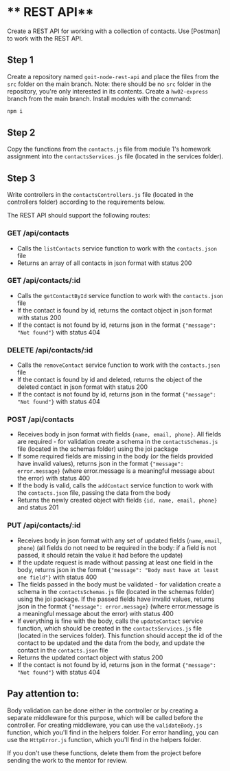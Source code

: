 # ** REST API**

Create a REST API for working with a collection of contacts. Use [Postman] to work with the REST API.

## **Step 1**

Create a repository named `goit-node-rest-api` and place the files from the `src` folder on the main branch. Note: there should be no `src` folder in the repository, you're only interested in its contents.
Create a `hw02-express` branch from the main branch.
Install modules with the command:

```bash
npm i
```

## **Step 2**

Copy the functions from the `contacts.js` file from module 1's homework assignment into the `contactsServices.js` file (located in the services folder).

## **Step 3**

Write controllers in the `contactsControllers.js` file (located in the controllers folder) according to the requirements below.

The REST API should support the following routes:

### **GET /api/contacts**

- Calls the `listContacts` service function to work with the `contacts.json` file
- Returns an array of all contacts in json format with status 200

### **GET /api/contacts/:id**

- Calls the `getContactById` service function to work with the `contacts.json` file
- If the contact is found by id, returns the contact object in json format with status 200
- If the contact is not found by id, returns json in the format `{"message": "Not found"}` with status 404

### **DELETE /api/contacts/:id**

- Calls the `removeContact` service function to work with the `contacts.json` file
- If the contact is found by id and deleted, returns the object of the deleted contact in json format with status 200
- If the contact is not found by id, returns json in the format `{"message": "Not found"}` with status 404

### **POST /api/contacts**

- Receives body in json format with fields `{name, email, phone}`. All fields are required - for validation create a schema in the `contactsSchemas.js` file (located in the schemas folder) using the joi package
- If some required fields are missing in the body (or the fields provided have invalid values), returns json in the format `{"message": error.message}` (where error.message is a meaningful message about the error) with status 400
- If the body is valid, calls the `addContact` service function to work with the `contacts.json` file, passing the data from the body
- Returns the newly created object with fields `{id, name, email, phone}` and status 201

### **PUT /api/contacts/:id**

- Receives body in json format with any set of updated fields (`name`, `email`, `phone`) (all fields do not need to be required in the body: if a field is not passed, it should retain the value it had before the update)
- If the update request is made without passing at least one field in the body, returns json in the format `{"message": "Body must have at least one field"}` with status 400
- The fields passed in the body must be validated - for validation create a schema in the `contactsSchemas.js` file (located in the schemas folder) using the joi package. If the passed fields have invalid values, returns json in the format `{"message": error.message}` (where error.message is a meaningful message about the error) with status 400
- If everything is fine with the body, calls the `updateContact` service function, which should be created in the `contactsServices.js` file (located in the services folder). This function should accept the id of the contact to be updated and the data from the body, and update the contact in the `contacts.json` file
- Returns the updated contact object with status 200
- If the contact is not found by id, returns json in the format `{"message": "Not found"}` with status 404

## **Pay attention to:**

Body validation can be done either in the controller or by creating a separate middleware for this purpose, which will be called before the controller. For creating middleware, you can use the `validateBody.js` function, which you'll find in the helpers folder.
For error handling, you can use the `HttpError.js` function, which you'll find in the helpers folder.

If you don't use these functions, delete them from the project before sending the work to the mentor for review.
